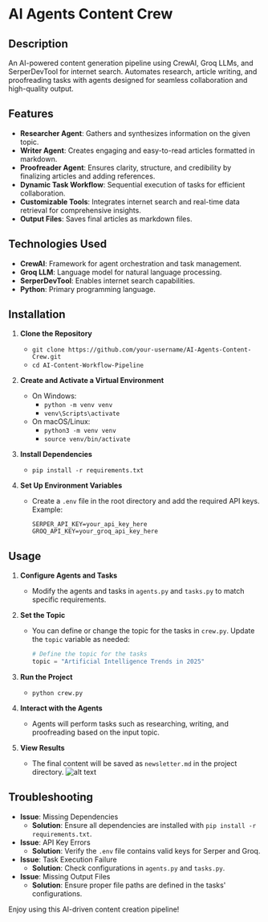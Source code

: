 # AI Agents Content Crew

## Description
An AI-powered content generation pipeline using CrewAI, Groq LLMs, and SerperDevTool for internet search. Automates research, article writing, and proofreading tasks with agents designed for seamless collaboration and high-quality output.

## Features
- **Researcher Agent**: Gathers and synthesizes information on the given topic.
- **Writer Agent**: Creates engaging and easy-to-read articles formatted in markdown.
- **Proofreader Agent**: Ensures clarity, structure, and credibility by finalizing articles and adding references.
- **Dynamic Task Workflow**: Sequential execution of tasks for efficient collaboration.
- **Customizable Tools**: Integrates internet search and real-time data retrieval for comprehensive insights.
- **Output Files**: Saves final articles as markdown files.

## Technologies Used
- **CrewAI**: Framework for agent orchestration and task management.
- **Groq LLM**: Language model for natural language processing.
- **SerperDevTool**: Enables internet search capabilities.
- **Python**: Primary programming language.

## Installation
1. **Clone the Repository**  
   - `git clone https://github.com/your-username/AI-Agents-Content-Crew.git`  
   - `cd AI-Content-Workflow-Pipeline`

2. **Create and Activate a Virtual Environment**  
   - On Windows:  
     - `python -m venv venv`  
     - `venv\Scripts\activate`
   - On macOS/Linux:  
     - `python3 -m venv venv`  
     - `source venv/bin/activate`

3. **Install Dependencies**  
   - `pip install -r requirements.txt`

4. **Set Up Environment Variables**  
   - Create a `.env` file in the root directory and add the required API keys. Example:
     ```plaintext
     SERPER_API_KEY=your_api_key_here
     GROQ_API_KEY=your_groq_api_key_here
     ```

## Usage
1. **Configure Agents and Tasks**  
   - Modify the agents and tasks in `agents.py` and `tasks.py` to match specific requirements.

2. **Set the Topic**  
   - You can define or change the topic for the tasks in `crew.py`. Update the `topic` variable as needed:
     ```python
     # Define the topic for the tasks
     topic = "Artificial Intelligence Trends in 2025"
     ```

3. **Run the Project**  
   - `python crew.py`

4. **Interact with the Agents**  
   - Agents will perform tasks such as researching, writing, and proofreading based on the input topic.

5. **View Results**  
   - The final content will be saved as `newsletter.md` in the project directory.
   ![alt text]()

## Troubleshooting
- **Issue**: Missing Dependencies  
  - **Solution**: Ensure all dependencies are installed with `pip install -r requirements.txt`.
- **Issue**: API Key Errors  
  - **Solution**: Verify the `.env` file contains valid keys for Serper and Groq.
- **Issue**: Task Execution Failure  
  - **Solution**: Check configurations in `agents.py` and `tasks.py`.
- **Issue**: Missing Output Files  
  - **Solution**: Ensure proper file paths are defined in the tasks' configurations.

Enjoy using this AI-driven content creation pipeline!
